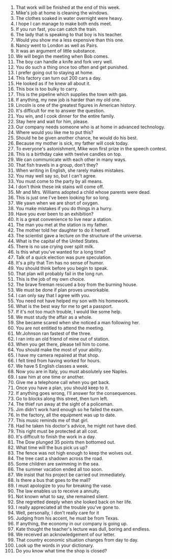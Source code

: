 1. That work will be finished at the end of this week.
2. Mike's job at home is cleaning the windows.
3. The clothes soaked in water overnight were heavy.
4. I hope I can manage to make both ends meet.
5. If you run fast, you can catch the train.
6. The lady that is speaking to that boy is his teacher.
7. Would you show me a less expensive than this one.
8. Nancy went to London as well as Pairs.
9. It was an argument of little substance.
10. We will begin the meeting when Bob comes.
11. The boy can handle a knife and fork very well.
12. You do such a thing once too often and get punished.
13. I prefer going out to staying at home.
14. This factory can turn out 200 cars a day.
15. He looked as if he knew all about it.
16. This box is too bulky to carry.
17. This is the pipeline which supplies the town with gas.
18. If anything, my new job is harder than my old one.
19. Lincoln is one of the greatest figures in American history.
20. It's difficult for me to answer the question.
21. You win, and I cook dinner for the entire family.
22. Stay here and wait for him, please.
23. Our company needs someone who is at home in advanced technology.
24. Where would you like me to put this?
25. Should he be given another chance, he would do his best.
26. Because my mother is sick, my father will cook today.
27. To everyone's astonishment, Mike won first prize in the speech contest.
28. This is a birthday cake with twelve candles on top.
29. We can communicate with each other in many ways.
30. That fish travels in a group, don't they?
31. When writing in English, she rarely makes mistakes.
32. You may well say so, but I can't agree.
32. You must come to the party by all means.
33. I don't think these ink stains will come off.
34. Mr and Mrs. Williams adopted a child whose parents were dead.
35. This is just one I've been looking for so long.
36. We yawn when we are short of oxygen.
37. You make mistakes if you do things in a hurry.
38. Have you ever been to an exhibition?
39. It is a great convenience to live near a station.
40. The man you met at the station is my father.
41. The mother told her daughter to do it herself.
42. The scientist gave a lecture on the structure of the universe.
43. What is the capital of the United States.
44. There is no use crying over split milk.
45. Is this what you've wanted for a long time?
46. Talk of a quick election was pure speculation.
47. It's a pity that Tim has no sense of humor.
48. You should think before you begin to speak.
49. That plan will probably fail in the long run.
50. This is the job of my own choice.
51. The brave fireman rescued a boy from the burning house.
52. We must be done if plan proves unworkable.
53. I can only say that I agree with you.
54. You need not have helped my son with his homework.
55. What is the best way for me to get a passport.
56. If it's not too much trouble, I would like some help.
57. We must study the affair as a whole.
58. She became scared when she noticed a man following her.
59. You are not entitled to attend the meeting.
60. Mr.Johnson ran fastest of the three.
61. I ran into an old friend of mine out of station.
62. When you get there, please tell him to come.
63. You should make the most of your ability.
64. I have my camera repaired at that shop.
65. I felt tired from having worked for hours.
66. We have 5 English classes a week.
67. Now you are in Italy, you must absolutely see Naples.
68. I saw him at one time or another.
69. Give me a telephone call when you get back.
70. Once you have a plan, you should keep to it.
71. If anything goes wrong, I'll answer for the consequences.
72. Go to blocks along this street, then turn left. 
73. The thief run away at the sight of a policeman.
74. Jim didn't work hard enough so he failed the exam.
75. In the factory, all the equipment was up to date.
76. This music reminds me of that girl.
77. Had he taken his doctor's advice, he might not have died.
78. This right must be protected at all cost.
79. It's difficult to finish the work in a day.
80. The Dow plunged 35 points then bottomed out.
81. What time will the bus pick us up?
82. The fence was not high enough to keep the wolves out.
83. The tree cast a shadown across the road.
84. Some children are swimming in the sea.
85. The summer vacation ended all too soon.
86. We insist that his project be carried out immediately.
87. Is there a bus that goes to the mall?
88. I must apologize to you for breaking the vase.
89. The law enables us to receive a annuity.
90. Not known what to say, she remained slient.
91. She regretted deeply when she looked back on her life.
92. I really appreciated all the trouble you've gone to.
93. Well, personally, I don't really care for it
94. Judging from his accent, he must be from Texas.
95. If anything, the economy in our company is going up.
96. Kate thought the teacher's lecture was dull, boring and endless.
97. We received an acknowledgement of our letter.
98. That country economic situation changes from day to day.
99. Look up the words in your dictionary.
100. Do you know what time the shop is closed?
